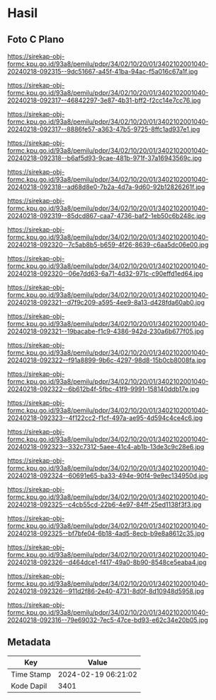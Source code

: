 # Hasil

## Foto C Plano

https://sirekap-obj-formc.kpu.go.id/93a8/pemilu/pdpr/34/02/10/20/01/3402102001040-20240218-092315--9dc51667-a45f-41ba-94ac-f5a016c67a1f.jpg

https://sirekap-obj-formc.kpu.go.id/93a8/pemilu/pdpr/34/02/10/20/01/3402102001040-20240218-092317--46842297-3e87-4b31-bff2-f2cc14e7cc76.jpg

https://sirekap-obj-formc.kpu.go.id/93a8/pemilu/pdpr/34/02/10/20/01/3402102001040-20240218-092317--8886fe57-a363-47b5-9725-8ffc1ad937e1.jpg

https://sirekap-obj-formc.kpu.go.id/93a8/pemilu/pdpr/34/02/10/20/01/3402102001040-20240218-092318--b6af5d93-9cae-481b-971f-37a16943569c.jpg

https://sirekap-obj-formc.kpu.go.id/93a8/pemilu/pdpr/34/02/10/20/01/3402102001040-20240218-092318--ad68d8e0-7b2a-4d7a-9d60-92b12826261f.jpg

https://sirekap-obj-formc.kpu.go.id/93a8/pemilu/pdpr/34/02/10/20/01/3402102001040-20240218-092319--85dcd867-caa7-4736-baf2-1eb50c6b248c.jpg

https://sirekap-obj-formc.kpu.go.id/93a8/pemilu/pdpr/34/02/10/20/01/3402102001040-20240218-092320--7c5ab8b5-b659-4f26-8639-c6aa5dc06e00.jpg

https://sirekap-obj-formc.kpu.go.id/93a8/pemilu/pdpr/34/02/10/20/01/3402102001040-20240218-092320--06e7dd63-6a71-4d32-971c-c90effd1ed64.jpg

https://sirekap-obj-formc.kpu.go.id/93a8/pemilu/pdpr/34/02/10/20/01/3402102001040-20240218-092321--d7f9c209-a595-4ee9-8a13-d428fda60ab0.jpg

https://sirekap-obj-formc.kpu.go.id/93a8/pemilu/pdpr/34/02/10/20/01/3402102001040-20240218-092321--19bacabe-f1c9-4386-942d-230a6b677f05.jpg

https://sirekap-obj-formc.kpu.go.id/93a8/pemilu/pdpr/34/02/10/20/01/3402102001040-20240218-092322--f91a8899-9b6c-4297-98d8-15b0cb8008fa.jpg

https://sirekap-obj-formc.kpu.go.id/93a8/pemilu/pdpr/34/02/10/20/01/3402102001040-20240218-092322--6b612b4f-5fbc-41f9-9991-158140ddb17e.jpg

https://sirekap-obj-formc.kpu.go.id/93a8/pemilu/pdpr/34/02/10/20/01/3402102001040-20240218-092323--4f122cc2-f1cf-497a-ae95-4d594c4ce4c6.jpg

https://sirekap-obj-formc.kpu.go.id/93a8/pemilu/pdpr/34/02/10/20/01/3402102001040-20240218-092323--332c7312-5aee-41c4-ab1b-13de3c9c28e6.jpg

https://sirekap-obj-formc.kpu.go.id/93a8/pemilu/pdpr/34/02/10/20/01/3402102001040-20240218-092324--60691e65-ba33-494e-90f4-9e9ec134950d.jpg

https://sirekap-obj-formc.kpu.go.id/93a8/pemilu/pdpr/34/02/10/20/01/3402102001040-20240218-092325--c4cb55cd-22b6-4e97-84ff-25ed1138f3f3.jpg

https://sirekap-obj-formc.kpu.go.id/93a8/pemilu/pdpr/34/02/10/20/01/3402102001040-20240218-092325--bf7bfe04-6b18-4ad5-8ecb-b9e8a8612c35.jpg

https://sirekap-obj-formc.kpu.go.id/93a8/pemilu/pdpr/34/02/10/20/01/3402102001040-20240218-092326--d464dce1-f417-49a0-8b90-8548ce5eaba4.jpg

https://sirekap-obj-formc.kpu.go.id/93a8/pemilu/pdpr/34/02/10/20/01/3402102001040-20240218-092326--911d2f86-2e40-4731-8d0f-8d10948d5958.jpg

https://sirekap-obj-formc.kpu.go.id/93a8/pemilu/pdpr/34/02/10/20/01/3402102001040-20240218-092316--79e69032-7ec5-47ce-bd93-e62c34e20b05.jpg


## Metadata

| Key        | Value               |
| ---------- | ------------------- |
| Time Stamp | 2024-02-19 06:21:02 |
| Kode Dapil | 3401                |



